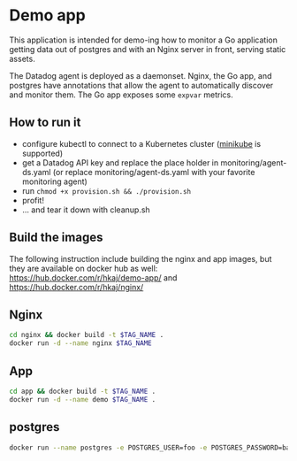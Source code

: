 # Demo app

This application is intended for demo-ing how to monitor a Go application getting data out of postgres and with an Nginx server in front, serving static assets.

The Datadog agent is deployed as a daemonset. Nginx, the Go app, and postgres have annotations that allow the agent to automatically discover and monitor them.
The Go app exposes some `expvar` metrics.

## How to run it

- configure kubectl to connect to a Kubernetes cluster ([minikube](https://github.com/kubernetes/minikube) is supported)
- get a Datadog API key and replace the place holder in monitoring/agent-ds.yaml (or replace monitoring/agent-ds.yaml with your favorite monitoring agent)
- run `chmod +x provision.sh && ./provision.sh`
- profit!
- ... and tear it down with cleanup.sh

## Build the images

The following instruction include building the nginx and app images, but they are available on docker hub as well: https://hub.docker.com/r/hkaj/demo-app/ and https://hub.docker.com/r/hkaj/nginx/

## Nginx

```bash
cd nginx && docker build -t $TAG_NAME .
docker run -d --name nginx $TAG_NAME
```

## App

```bash
cd app && docker build -t $TAG_NAME .
docker run -d --name demo $TAG_NAME .
```

## postgres

```bash
docker run --name postgres -e POSTGRES_USER=foo -e POSTGRES_PASSWORD=bar -e POSTGRES_DB=app -d -v /path/to/init-app-db.sh:/docker-entrypoint-initdb.d/init-app-db.sh postgres:9
```
